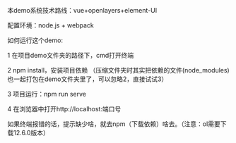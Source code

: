 本demo系统技术路线：vue+openlayers+element-UI

配置环境：node.js + webpack

如何运行这个demo:

1 在项目demo文件夹的路径下，cmd打开终端

2 npm install，安装项目依赖
（压缩文件夹时其实把依赖的文件(node_modules)也一起打包在demo文件夹里了，可以忽略2，直接试试3）

3 项目运行：npm run serve

4 在浏览器中打开http://localhost:端口号



如果终端报错的话，提示缺少啥，就去npm（下载依赖）啥去。（注意：ol需要下载12.6.0版本）